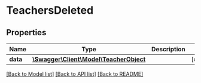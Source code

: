 # TeachersDeleted

## Properties
Name | Type | Description | Notes
------------ | ------------- | ------------- | -------------
**data** | [**\Swagger\Client\Model\TeacherObject**](TeacherObject.md) |  | [optional] 

[[Back to Model list]](../../README.md#documentation-for-models) [[Back to API list]](../../README.md#documentation-for-api-endpoints) [[Back to README]](../../README.md)

